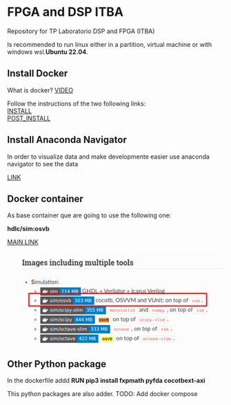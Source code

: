 # FPGA and DSP ITBA
Repository for TP Laboratorio DSP and FPGA (ITBA)

Is recommended to run linux either in a partition, virtual machine or with windows wsl.**Ubuntu 22.04**.
## Install Docker

What is docker?
[VIDEO](https://www.youtube.com/watch?v=rOTqprHv1YE)

Follow the instructions of the two following links:<br>
[INSTALL](https://docs.docker.com/engine/install/ubuntu/)<br>
[POST_INSTALL](https://docs.docker.com/engine/install/linux-postinstall/)

## Install Anaconda Navigator 
In order to visualize data and make developmente easier use anaconda navigator to see the data

[LINK](https://www.anaconda.com/products/distribution)

## Docker container
As base container que are going to use the following one:

**hdlc/sim:osvb**

[MAIN LINK](https://hdl.github.io/containers/)

![IMAGE_1](doc/img/hdl_container.png)

## Other Python package
In the dockerfile addd 
**RUN pip3 install fxpmath pyfda cocotbext-axi**

This python packages are also adder.
TODO: Add docker compose
